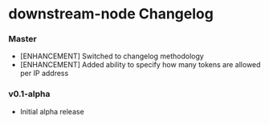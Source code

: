 # downstream-node Changelog

### Master

* [ENHANCEMENT] Switched to changelog methodology
* [ENHANCEMENT] Added ability to specify how many tokens are allowed per IP address

### v0.1-alpha

* Initial alpha release